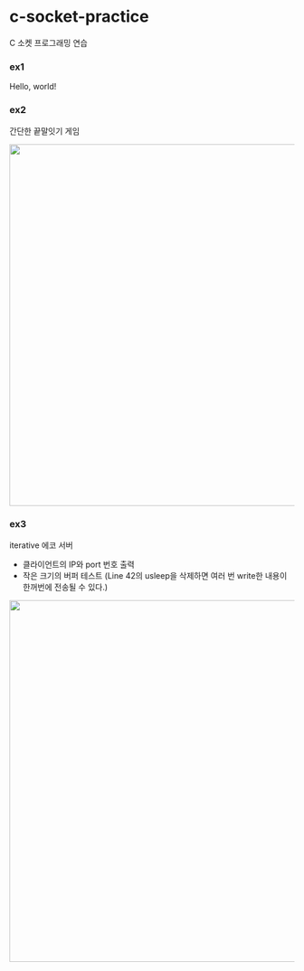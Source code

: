 # c-socket-practice
C 소켓 프로그래밍 연습

### ex1

Hello, world!

### ex2

간단한 끝말잇기 게임

<img src="https://github.com/yooshnn/c-socket-practice/assets/62302421/6d3a8333-94c6-4c63-97f9-8f1282fc13a1)https://github.com/yooshnn/c-socket-practice/assets/62302421/6d3a8333-94c6-4c63-97f9-8f1282fc13a1" width="640px">

### ex3

iterative 에코 서버
- 클라이언트의 IP와 port 번호 출력
- 작은 크기의 버퍼 테스트 (Line 42의 usleep을 삭제하면 여러 번 write한 내용이 한꺼번에 전송될 수 있다.)

<img src="https://github.com/yooshnn/c-socket-practice/assets/62302421/a28c7a5c-b645-45cb-bb43-95fdfd1a2dbf" width="640px">

